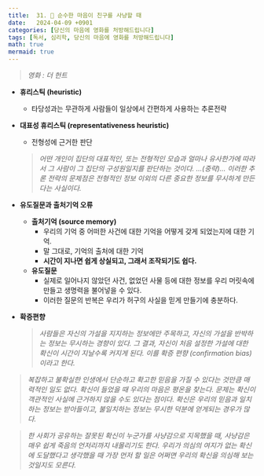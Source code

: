 ```yaml
---
title:  31. 🤠 순수한 마음이 친구를 사냥할 때
date:   2024-04-09 +0901
categories: [당신의 마음에 영화를 처방해드립니다]
tags: [독서, 심리학, 당신의 마음에 영화를 처방해드립니다]
math: true
mermaid: true
---
```


> *영화 : 더 헌트*

- **휴리스틱 (heuristic)**
    - 타당성과는 무관하게 사람들이 일상에서 간편하게 사용하는 추론전략
- **대표성 휴리스틱 (representativeness heuristic)**
    - 전형성에 근거한 판단
    
    > *어떤 개인이 집단의 대표적인, 또는 전형적인 모습과 얼마나 유사한가에 따라서 그 사람이 그 집단의 구성원일지를 판단하는 것이다. …(중략)… 이러한 추론 전략의 문제점은 전형적인 정보 이외의 다른 중요한 정보를 무시하게 만든다는 사실이다.*
     

- **유도질문과 출처기억 오류**
    - **출처기억 (source memory)**
        - 우리의 기억 중 어떠한 사건에 대한 기억을 어떻게 갖게 되었는지에 대한 기억.
        - 말 그대로, 기억의 출처에 대한 기억
        - **시간이 지나면 쉽게 상실되고, 그래서 조작되기도 쉽다.**
    - **유도질문**
        - 실제로 일어나지 않았던 사건, 없었던 사물 등에 대한 정보를 우리 머릿속에 만들고 생명력을 불어넣을 수 있다.
        - 이러한 질문의 반복은 우리가 허구의 사실을 믿게 만들기에 충분하다.
    
- **확증편향**
    
    > *사람들은 자신의 가설을 지지하는 정보에만 주목하고, 자신의 가설을 반박하는 정보는 무시하는 경향이 있다. 그 결과, 자신이 처음 설정한 가설에 대한 확신이 시간이 지날수록 커지게 된다. 이를 확증 편향 (confirmation bias) 이라고 한다.*
     

> *복잡하고 불확실한 인생에서 단순하고 확고한 믿음을 가질 수 있다는 것만큼 매력적인 일도 없다. 확신이 들었을 때 우리의 마음은 평온을 찾는다. 문제는 확신이 객관적인 사실에 근거하지 않을 수도 있다는 점이다. 확신은 우리의 믿음과 일치하는 정보는 받아들이고, 불일치하는 정보는 무시한 덕분에 얻게되는 경우가 많다.*
 

> *한 사회가 공유하는 잘못된 확신이 누군가를 사냥감으로 지목했을 때, 사냥감은 매우 쉽게 죽음의 언저리까지 내몰리기도 한다. 우리가 의심의 여지가 없는 확신에 도달했다고 생각했을 때 가장 먼저 할 일은 어쩌면 우리의 확신을 의심해 보는 것일지도 모른다.*
